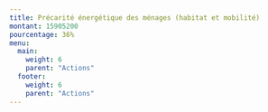 ```yaml
---
title: Précarité énergétique des ménages (habitat et mobilité)
montant: 15905200
pourcentage: 36%
menu:
  main:
    weight: 6
    parent: "Actions"
  footer:
    weight: 6
    parent: "Actions"
---
```


<!--
- Précarité énrgétique lien justice sociale lien première ligne changement climatique
- Habitat parle de rénovation mais pas de
1. ne pas construire (du tout, ça parle de condenser)
2. diminuer les locations saisonnières pour récupérer des logements (et donc ptet - construire)
Mais est-ce que c'est dans les compétences de l'agglo ? Ou sinon est-ce qu'ils pourraient pas au moins insister auprès de certaines villes ?
 -->
